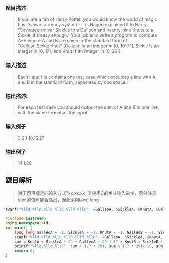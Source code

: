 ### 题目描述

> If you are a fan of Harry Potter, you would know the world of magic has its own currency system -- as Hagrid explained it to Harry, "Seventeen silver Sickles to a Galleon and twenty-nine Knuts to a Sickle, it's easy enough." Your job is to write a program to compute A+B where A and B are given in the standard form of "Galleon.Sickle.Knut" (Galleon is an integer in [0, 10^7^], Sickle is an integer in [0, 17), and Knut is an integer in [0, 29)).

### 输入描述

> Each input file contains one test case which occupies a line with A and B in the standard form, separated by one space.

### 输出描述:
> For each test case you should output the sum of A and B in one line, with the same format as the input.

### 输入例子
> 3.2.1 10.16.27

### 输出例子
> 14.1.28

## 题目解析
>对于题目规定的输入方式"xx.xx.xx"直接用C的格式输入最快，另外注意sum的值可能会溢出，因此采用long long
```C++
scanf("%lld.%lld.%lld %lld.%lld.%lld", &GalleoA, &SickleA, &KnutA, &GalleoB, &SickleB, &KnutB);
```

```C++
#include<iostream>
using namespace std;
int main() {
	long long GalleoA = -1, SickleA = -1, KnutA = -1, GalleoB = -1, SickleB = -1, KnutB = -1, sum = 0;
	scanf("%lld.%lld.%lld %lld.%lld.%lld", &GalleoA, &SickleA, &KnutA, &GalleoB, &SickleB, &KnutB);
	sum = KnutA + SickleA * 29 + GalleoA * 29 * 17 + KnutB + SickleB * 29 + GalleoB * 29 * 17;
	printf("%lld.%lld.%lld", sum / (17 * 29), sum % (17 * 29)/ 29, sum % (17 * 29)% 29);
	return 0;
}
```